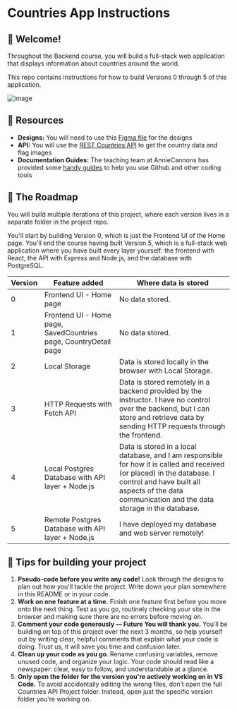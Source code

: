 # Countries App Instructions

## 👋 Welcome!

Throughout the Backend course, you will build a full-stack web application that displays information about countries around the world.

This repo contains instructions for how to build Versions 0 through 5 of this application.

![image](https://github.com/user-attachments/assets/33b74a77-21ae-4e00-bac0-9638f70890d4)

## 🔗 Resources

- **Designs:** You will need to use this [Figma file](https://www.figma.com/design/YuEMNteoQic0h6RRiYprpV/Countries-API-Project?m=auto&t=C9b6FsfUdPspzaqu-1) for the designs
- **API:** You will use the [REST Countries API](https://restcountries.com) to get the country data and flag images
- **Documentation Guides:** The teaching team at AnnieCannons has provided some [handy guides](https://docs.google.com/document/d/18jxCUA0bebCyYaIHy8aaKMgOQH4w5-b-iCGDWpV4K4M/edit?tab=t.0#heading=h.ykdbmvmlp0ag) to help you use Github and other coding tools

## 🚀 The Roadmap

You will build multiple iterations of this project, where each version lives in a separate folder in the project repo. 

You'll start by building Version 0, which is just the Frontend UI of the Home page. You'll end the course having built Version 5, which is a full-stack web application where you have built every layer yourself: the frontend with React, the API with Express and Node.js, and the database with PostgreSQL. 

| Version | Feature added | Where data is stored | 
| ------- | ---------- | ---- |
| 0 | Frontend UI - Home page | No data stored. |
| 1 | Frontend UI - Home page, SavedCountries page, CountryDetail page| No data stored. |
| 2 | Local Storage | Data is stored locally in the browser with Local Storage. |
| 3 | HTTP Requests with Fetch API | Data is stored remotely in a backend provided by the instructor. I have no control over the backend, but I can store and retrieve data by sending HTTP requests through the frontend. |
| 4 | Local Postgres Database with API layer + Node.js | Data is stored in a local database, and I am responsible for how it is called and received (or placed) in the database. I control and have built all aspects of the data communication and the data storage in the database. |
| 5 | Remote Postgres Database with API layer + Node.js | I have deployed my database and web server remotely! |

## 📝 Tips for building your project

1. **Pseudo-code before you write any code!** Look through the designs to plan out how you'll tackle the project. Write down your plan somewhere in this README or in your code.
2. **Work on one feature at a time.** Finish one feature first before you move onto the next thing. Test as you go, routinely checking your site in the browser and making sure there are no errors before moving on. 
3. **Comment your code generously — Future You will thank you.** You’ll be building on top of this project over the next 3 months, so help yourself out by writing clear, helpful comments that explain what your code is doing. Trust us, it will save you time and confusion later.
4. **Clean up your code as you go**. Rename confusing variables, remove unused code, and organize your logic. Your code should read like a newspaper: clear, easy to follow, and understandable at a glance.
5. **Only open the folder for the version you're actively working on in VS Code.** To avoid accidentally editing the wrong files, don’t open the full Countries API Project folder. Instead, open just the specific version folder you're working on.
